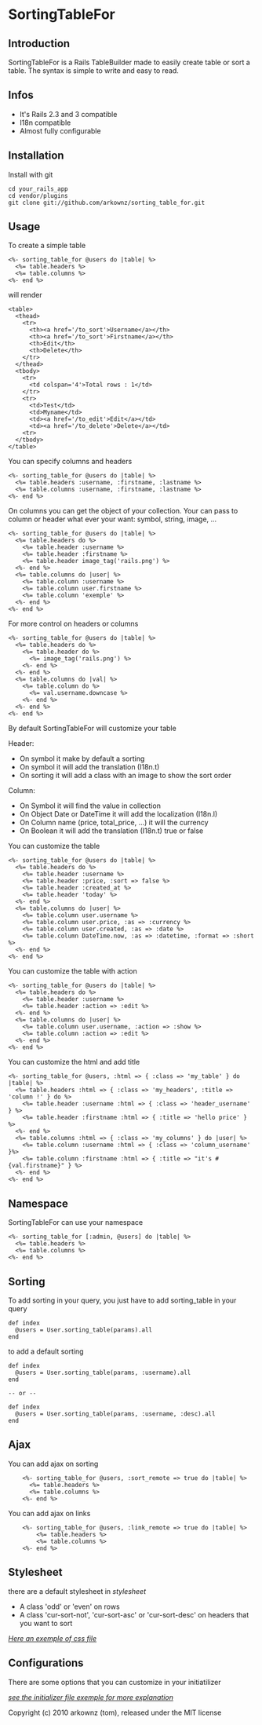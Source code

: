 # SortingTableFor

## Introduction

SortingTableFor is a Rails TableBuilder made to easily create table or sort a table. The syntax is simple to write and easy to read.

## Infos

- It's Rails 2.3 and 3 compatible
- I18n compatible
- Almost fully configurable

## Installation

Install with git

    cd your_rails_app
    cd vendor/plugins
    git clone git://github.com/arkownz/sorting_table_for.git

## Usage

To create a simple table

    <%- sorting_table_for @users do |table| %>
      <%= table.headers %>
      <%= table.columns %>
    <%- end %>

will render

    <table>
      <thead>
        <tr>
          <th><a href='/to_sort'>Username</a></th>
          <th><a href='/to_sort'>Firstname</a></th>
          <th>Edit</th>
          <th>Delete</th>
        </tr>
      </thead>
      <tbody>
        <tr>
          <td colspan='4'>Total rows : 1</td>
        </tr>
        <tr>
          <td>Test</td>
          <td>Myname</td>
          <td><a href='/to_edit'>Edit</a></td>
          <td><a href='/to_delete'>Delete</a></td>
        <tr>
      </tbody>
    </table>

You can specify columns and headers

    <%- sorting_table_for @users do |table| %>
      <%= table.headers :username, :firstname, :lastname %>
      <%= table.columns :username, :firstname, :lastname %>
    <%- end %>

On columns you can get the object of your collection.
Your can pass to column or header what ever your want: symbol, string, image, ...

    <%- sorting_table_for @users do |table| %>
      <%= table.headers do %>
        <%= table.header :username %>
        <%= table.header :firstname %>
        <%= table.header image_tag('rails.png') %>
      <%- end %>
      <%= table.columns do |user| %>
        <%= table.column :username %>
        <%= table.column user.firstname %>
        <%= table.column 'exemple' %>
      <%- end %>
    <%- end %>
    
For more control on headers or columns

    <%- sorting_table_for @users do |table| %>
      <%= table.headers do %>
        <%= table.header do %>
          <%= image_tag('rails.png') %>
        <%- end %>
      <%- end %>
      <%= table.columns do |val| %>
        <%= table.column do %>
          <%= val.username.downcase %>
        <%- end %>
      <%- end %>
    <%- end %>

By default SortingTableFor will customize your table

Header:

- On symbol it make by default a sorting
- On symbol it will add the translation (I18n.t)
- On sorting it will add a class with an image to show the sort order

Column:

- On Symbol it will find the value in collection
- On Object Date or DateTime it will add the localization (I18n.l)
- On Column name (price, total_price, ...) it will the currency
- On Boolean it will add the translation (I18n.t) true or false

You can customize the table

    <%- sorting_table_for @users do |table| %>
      <%= table.headers do %>
        <%= table.header :username %>
        <%= table.header :price, :sort => false %>
        <%= table.header :created_at %>
        <%= table.header 'today' %>
      <%- end %>
      <%= table.columns do |user| %>
        <%= table.column user.username %>
        <%= table.column user.price, :as => :currency %>
        <%= table.column user.created, :as => :date %>
        <%= table.column DateTime.now, :as => :datetime, :format => :short %>
      <%- end %>
    <%- end %>

You can customize the table with action

    <%- sorting_table_for @users do |table| %>
      <%= table.headers do %>
        <%= table.header :username %>
        <%= table.header :action => :edit %>
      <%- end %>
      <%= table.columns do |user| %>
        <%= table.column user.username, :action => :show %>
        <%= table.column :action => :edit %>
      <%- end %>
    <%- end %>

You can customize the html and add title

    <%- sorting_table_for @users, :html => { :class => 'my_table' } do |table| %>
      <%= table.headers :html => { :class => 'my_headers', :title => 'column !' } do %>
        <%= table.header :username :html => { :class => 'header_username' } %>
        <%= table.header :firstname :html => { :title => 'hello price' } %>
      <%- end %>
      <%= table.columns :html => { :class => 'my_columns' } do |user| %>
        <%= table.column :username :html => { :class => 'column_username' }%>
        <%= table.column :firstname :html => { :title => "it's #{val.firstname}" } %>
      <%- end %>
    <%- end %>

## Namespace

SortingTableFor can use your namespace

    <%- sorting_table_for [:admin, @users] do |table| %>
      <%= table.headers %>
      <%= table.columns %>
    <%- end %>

## Sorting

To add sorting in your query, you just have to add sorting_table in your query

    def index
      @users = User.sorting_table(params).all
    end

to add a default sorting 

    def index
      @users = User.sorting_table(params, :username).all
    end

    -- or --
    
    def index
      @users = User.sorting_table(params, :username, :desc).all
    end

## Ajax

You can add ajax on sorting

        <%- sorting_table_for @users, :sort_remote => true do |table| %>
          <%= table.headers %>
          <%= table.columns %>
        <%- end %>

You can add ajax on links

        <%- sorting_table_for @users, :link_remote => true do |table| %>
            <%= table.headers %>
            <%= table.columns %>
        <%- end %>

## Stylesheet

there are a default stylesheet in _stylesheet_

- A class 'odd' or 'even' on rows
- A class 'cur-sort-not', 'cur-sort-asc' or 'cur-sort-desc' on headers that you want to sort

[_Here an exemple of css file_][]

## Configurations

There are some options that you can customize in your initiatilizer

[_see the initializer file exemple for more explanation_][]

Copyright (c) 2010 arkownz (tom), released under the MIT license

[_see the initializer file exemple for more explanation_]: http://github.com/arkownz/sorting_table_for/blob/master/assets/config/initializers/sorting_table_for.rb
[_Here an exemple of css file_]: http://github.com/arkownz/sorting_table_for/blob/master/assets/public/stylesheets/sorting_table_for.css